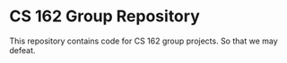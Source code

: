 CS 162 Group Repository
=======================

This repository contains code for CS 162 group projects.
So that we may defeat.
